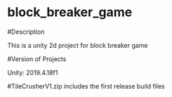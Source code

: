 # block_breaker_game

#Description

This is a unity 2d project for block breaker game


#Version of Projects

Unity: 2019.4.18f1


#TileCrusherV1.zip includes the first release build files
